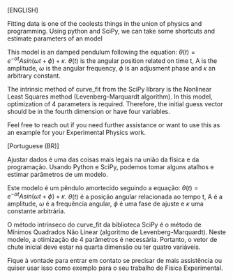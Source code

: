 [ENGLISH]

Fitting data is one of the coolests things in the union of physics and programming. Using python and SciPy, we can take some shortcuts and estimate parameters of an model

This model is an damped pendulum following the equation:
$\theta (t) = e^{- \alpha t}A sin(\omega t + \phi) + \kappa$.
$\theta (t)$ is the angular position related on time t, A is the amplitude, $\omega$ is the angular frequency, $\phi$ is an adjusment phase and $\kappa$ an arbitrary constant.

The intrinsic method of curve_fit from the SciPy library is the Nonlinear Least Squares method (Levenberg-Marquardt algorithm). In this model, optimization of 4 parameters is required. Therefore, the initial guess vector should be in the fourth dimension or have four variables.

Feel free to reach out if you need further assistance or want to use this as an example for your Experimental Physics work.

[Portuguese (BR)]

Ajustar dados é uma das coisas mais legais na união da física e da programação. Usando Python e SciPy, podemos tomar alguns atalhos e estimar parâmetros de um modelo.

Este modelo é um pêndulo amortecido seguindo a equação:
$\theta (t) = e^{- \alpha t}A sin(\omega t + \phi) + \kappa$.
$\theta (t)$ é a posição angular relacionada ao tempo t, A é a amplitude, $\omega$ é a frequência angular, $\phi$ é uma fase de ajuste e $\kappa$ uma constante arbitrária.

O método intrínseco do curve_fit da biblioteca SciPy é o método de Mínimos Quadrados Não Linear (algoritmo de Levenberg-Marquardt). Neste modelo, a otimização de 4 parâmetros é necessária. Portanto, o vetor de chute inicial deve estar na quarta dimensão ou ter quatro variáveis.

Fique à vontade para entrar em contato se precisar de mais assistência ou quiser usar isso como exemplo para o seu trabalho de Física Experimental.
